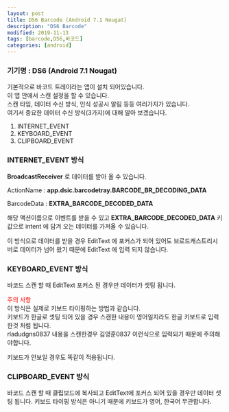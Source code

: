 ```yaml
---
layout: post
title: DS6 Barcode (Android 7.1 Nougat) 
description: "DS6 Barcode"
modified: 2019-11-13
tags: [barcode,DS6,바코드]
categories: [android]
---
```


### 기기명 : DS6 (Android 7.1 Nougat) 

기본적으로 바코드 트레이라는 앱이 설치 되어있습니다.  
이 앱 안에서 스캔 설정을 할 수 있습니다.  
스캔 타임, 데이터 수신 방식, 인식 성공시 알림 등등 여러가지가 있습니다.  
여기서 중요한 데이터 수신 방식(3가지)에 대해 알아 보겠습니다.  

1. INTERNET_EVENT
2. KEYBOARD_EVENT
3. CLIPBOARD_EVENT

### INTERNET_EVENT 방식
**BroadcastReceiver** 로 데이터를 받아 올 수 있습니다.

ActionName : **app.dsic.barcodetray.BARCODE_BR_DECODING_DATA**

BarcodeData : **EXTRA_BARCODE_DECODED_DATA**

해당 액션이름으로 이벤트를 받을 수 있고 **EXTRA_BARCODE_DECODED_DATA** 키 값으로 intent 에 담겨 오는 데이터를 가져올 수 있습니다.

이 방식으로 데이터를 받을 경우 EditText 에 포커스가 되어 있어도 브로드캐스트리시버로 데이터가 넘어 왔기 때문에 EditText 에 입력 되지 않습니다.

### KEYBOARD_EVENT 방식  
바코드 스캔 할 때 EditText 포커스 된 경우만 데이터가 셋팅 됩니다.  

<span style="color:red">주의 사항</span>  
이 방식은 실제로 키보드 타이핑하는 방법과 같습니다.  
키보드가 한글로 셋팅 되어 있을 경우 스캔한 내용이 영어일지라도 한글 키보드로 입력한것 처럼 됩니다.  
rladudgns0837 내용을 스캔한경우 김영훈0837 이런식으로 입력되기 때문에 주의해야합니다.

키보드가 안보일 경우도 똑같이 적용됩니다.

### CLIPBOARD_EVENT 방식
바코드 스캔 할 때 클립보드에 복사되고 EditText에 포커스 되어 있을 경우만 데이터 셋팅 됩니다. 키보드 타이핑 방식은 아니기 때문에 키보드가 영어, 한국어 무관합니다.